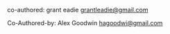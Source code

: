 co-authored: grant eadie <grantleadie@gmail.com>

Co-Authored-by: Alex Goodwin <hagoodwi@gmail.com>

